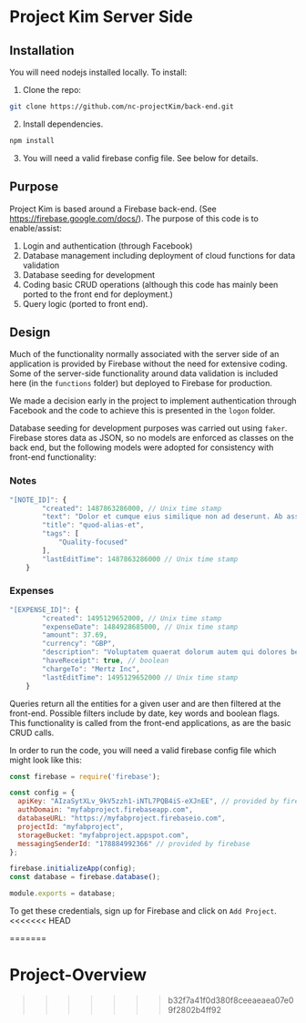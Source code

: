 # Project Kim Server Side

## Installation

You will need nodejs installed locally.
To install:
1. Clone the repo:
```bash
git clone https://github.com/nc-projectKim/back-end.git
```
2. Install dependencies.
``` bash
npm install
```
3. You will need a valid firebase config file. See below for details.

## Purpose

Project Kim is based around a Firebase back-end. (See <https://firebase.google.com/docs/>). The purpose of this code is to enable/assist:
1. Login and authentication (through Facebook)
2. Database management including deployment of cloud functions for data validation
3. Database seeding for development
4. Coding basic CRUD operations (although this code has mainly been ported to the front end for deployment.)
5. Query logic (ported to front end).

## Design

Much of the functionality normally associated with the server side of an application is provided by Firebase without the need for extensive coding. Some of the server-side functionality around data validation is included here (in the `functions` folder) but deployed to Firebase for production.

We made a decision early in the project to implement authentication through Facebook and the code to achieve this is presented in the `logon` folder.

Database seeding for development purposes was carried out using `faker`. Firebase stores data as JSON, so no models are enforced as classes on the back end, but the following models were adopted for consistency with front-end functionality:

### Notes
``` javascript
"[NOTE_ID]": {
		"created": 1487863286000, // Unix time stamp
		"text": "Dolor et cumque eius similique non ad deserunt. Ab assumenda id tempore nihil doloribus delectus. Ad consequuntur accusantium esse aliquam qui laudantium iusto et.",
		"title": "quod-alias-et",
		"tags": [
			"Quality-focused"
		],
		"lastEditTime": 1487863286000 // Unix time stamp
	}
```

### Expenses
``` javascript
"[EXPENSE_ID]": {
		"created": 1495129652000, // Unix time stamp
		"expenseDate": 1484928685000, // Unix time stamp
		"amount": 37.69,
		"currency": "GBP",
		"description": "Voluptatem quaerat dolorum autem qui dolores beatae et modi voluptatum.",
		"haveReceipt": true, // boolean
		"chargeTo": "Mertz Inc",
		"lastEditTime": 1495129652000 // Unix time stamp
	}
```

Queries return all the entities for a given user and are then filtered at the front-end. Possible filters include by date, key words and boolean flags. This functionality is called from the front-end applications, as are the basic CRUD calls.

In order to run the code, you will need a valid firebase config file which might look like this:
``` javascript
const firebase = require('firebase');

const config = {
  apiKey: "AIzaSytXLv_9kV5zzh1-iNTL7PQB4iS-eXJnEE", // provided by firebase
  authDomain: "myfabproject.firebaseapp.com",
  databaseURL: "https://myfabproject.firebaseio.com",
  projectId: "myfabproject",
  storageBucket: "myfabproject.appspot.com",
  messagingSenderId: "178884992366" // provided by firebase
};

firebase.initializeApp(config);
const database = firebase.database();

module.exports = database;
```

To get these credentials, sign up for Firebase and click on ```Add Project```.
<<<<<<< HEAD

=======
# Project-Overview
>>>>>>> b32f7a41f0d380f8ceeaeaea07e09f2802b4ff92
